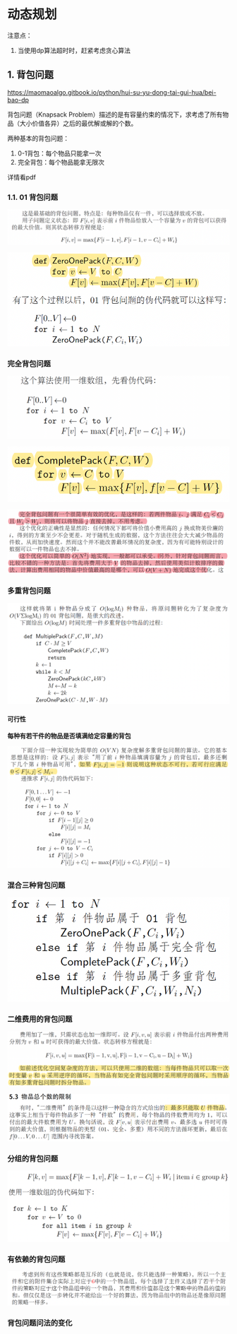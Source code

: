 # 动态规划

注意点：

1. 当使用dp算法超时时，赶紧考虑贪心算法

## 1. 背包问题

<https://maomaoalgo.gitbook.io/python/hui-su-yu-dong-tai-gui-hua/bei-bao-dp>

背包问题（Knapsack Problem）描述的是有容量约束的情况下，求考虑了所有物品（大小价值各异）之后的最优解或解的个数。

两种基本的背包问题：

1. 0-1背包：每个物品只能拿一次
2. 完全背包：每个物品能拿无限次

详情看pdf

### 1.1. 01 背包问题

![](images/markdown-2022-02-18-12-53-06.png)

![](images/markdown-2022-02-20-22-33-09.png)

### 完全背包问题

![](images/markdown-2022-02-20-21-06-45.png)

![](images/markdown-2022-02-20-21-08-38.png)

![](images/markdown-2022-02-20-23-01-15.png)

### 多重背包问题

![](images/markdown-2022-02-20-21-09-28.png)

#### 可行性

**每种有若干件的物品是否填满给定容量的背包**

![](images/markdown-2022-02-20-21-49-52.png)

### 混合三种背包问题

![](images/markdown-2022-02-20-22-32-00.png)

### 二维费用的背包问题

![](images/markdown-2022-02-20-22-51-29.png)

![](images/markdown-2022-02-20-22-51-05.png)

### 分组的背包问题

![](images/markdown-2022-02-20-22-55-26.png)

### 有依赖的背包问题

![](images/markdown-2022-02-20-23-08-14.png)

### 背包问题问法的变化
